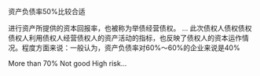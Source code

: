 资产负债率50%比较合适


进行资产所提供的资本回报率，也被称为举债经营债权。 ... 此次债权人债权债权债权人利用债权人经营债权人的资产活动的指标，也反映了债权人的资本运作情况。程度方面来说：一般认为，资产负债率对60%～60%的企业来说是40%

More than 70% Not good
High risk...



